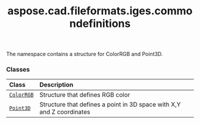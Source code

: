 ﻿---
title: aspose.cad.fileformats.iges.commondefinitions
second_title: Aspose.CAD for Python via .NET API References
description: 
type: docs
weight: 10
url: /aspose.cad.fileformats.iges.commondefinitions/
is_root: false
---

The namespace contains a structure for ColorRGB and Point3D.

### Classes
| Class | Description |
| :- | :- |
| [`ColorRGB`](/cad/python-net/aspose.cad.fileformats.iges.commondefinitions/colorrgb) | Structure that defines RGB color |
| [`Point3D`](/cad/python-net/aspose.cad.fileformats.iges.commondefinitions/point3d) | Structure that defines a point in 3D space with X,Y and Z coordinates |


